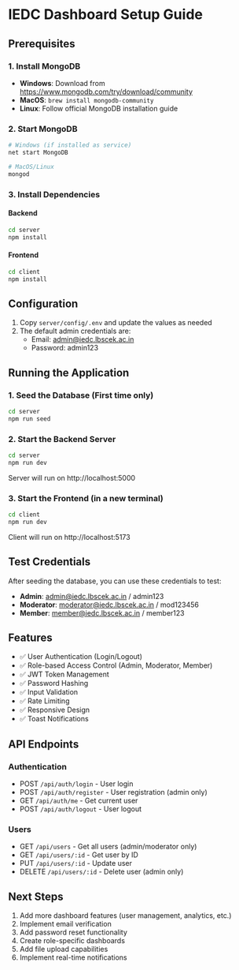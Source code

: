 # IEDC Dashboard Setup Guide

## Prerequisites

### 1. Install MongoDB

- **Windows**: Download from https://www.mongodb.com/try/download/community
- **MacOS**: `brew install mongodb-community`
- **Linux**: Follow official MongoDB installation guide

### 2. Start MongoDB

```bash
# Windows (if installed as service)
net start MongoDB

# MacOS/Linux
mongod
```

### 3. Install Dependencies

#### Backend

```bash
cd server
npm install
```

#### Frontend

```bash
cd client
npm install
```

## Configuration

1. Copy `server/config/.env` and update the values as needed
2. The default admin credentials are:
   - Email: admin@iedc.lbscek.ac.in
   - Password: admin123

## Running the Application

### 1. Seed the Database (First time only)

```bash
cd server
npm run seed
```

### 2. Start the Backend Server

```bash
cd server
npm run dev
```

Server will run on http://localhost:5000

### 3. Start the Frontend (in a new terminal)

```bash
cd client
npm run dev
```

Client will run on http://localhost:5173

## Test Credentials

After seeding the database, you can use these credentials to test:

- **Admin**: admin@iedc.lbscek.ac.in / admin123
- **Moderator**: moderator@iedc.lbscek.ac.in / mod123456
- **Member**: member@iedc.lbscek.ac.in / member123

## Features

- ✅ User Authentication (Login/Logout)
- ✅ Role-based Access Control (Admin, Moderator, Member)
- ✅ JWT Token Management
- ✅ Password Hashing
- ✅ Input Validation
- ✅ Rate Limiting
- ✅ Responsive Design
- ✅ Toast Notifications

## API Endpoints

### Authentication

- POST `/api/auth/login` - User login
- POST `/api/auth/register` - User registration (admin only)
- GET `/api/auth/me` - Get current user
- POST `/api/auth/logout` - User logout

### Users

- GET `/api/users` - Get all users (admin/moderator only)
- GET `/api/users/:id` - Get user by ID
- PUT `/api/users/:id` - Update user
- DELETE `/api/users/:id` - Delete user (admin only)

## Next Steps

1. Add more dashboard features (user management, analytics, etc.)
2. Implement email verification
3. Add password reset functionality
4. Create role-specific dashboards
5. Add file upload capabilities
6. Implement real-time notifications
